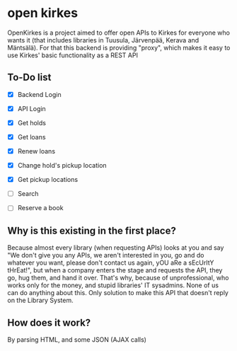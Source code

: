# open kirkes
OpenKirkes is a project aimed to offer open APIs to Kirkes for everyone who wants it (that includes libraries in Tuusula, Järvenpää, Kerava and Mäntsälä). For that this backend is providing "proxy", which makes it easy to use Kirkes' basic functionality as a REST API

## To-Do list
- [x] Backend Login
- [x] API Login
- [x] Get holds
- [x] Get loans
- [x] Renew loans
- [x] Change hold's pickup location
- [x] Get pickup locations
- [ ] Search
- [ ] Reserve a book


## Why is this existing in the first place?
Because almost every library (when requesting APIs) looks at you and say "We don't give you any APIs, we aren't interested in you, go and do whatever you want, please don't contact us again, yOU aRe a sEcUrItY tHrEat!", but when a company enters the stage and requests the API, they go, hug them, and hand it over. That's why, because of unprofessional, who works only for the money, and stupid libraries' IT sysadmins. None of us can do anything about this. Only solution to make this API that doesn't reply on the Library System.

## How does it work?
By parsing HTML, and some JSON (AJAX calls)
